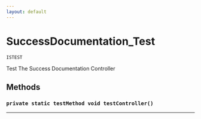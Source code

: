 ```yaml
---
layout: default
---
```

# SuccessDocumentation_Test

`ISTEST`

Test The Success Documentation Controller

## Methods
### `private static testMethod void testController()`
---
